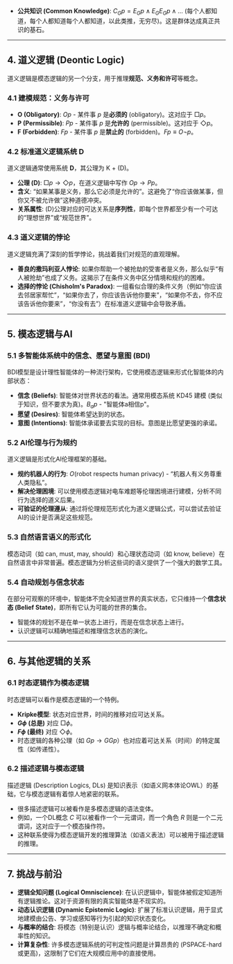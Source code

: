 - **公共知识 (Common Knowledge)**: $C_G p = E_G p \land E_G E_G p \land \dots$ (每个人都知道，每个人都知道每个人都知道，以此类推，无穷尽)。这是群体达成真正共识的基石。

---

## 4. 道义逻辑 (Deontic Logic)

道义逻辑是模态逻辑的另一个分支，用于推理**规范、义务和许可**等概念。

### 4.1 建模规范：义务与许可

- **O (Obligatory)**: $Op$ - 某件事 $p$ 是**必须的** (obligatory)。这对应于 $\Box p$。
- **P (Permissible)**: $Pp$ - 某件事 $p$ 是**允许的** (permissible)。这对应于 $\Diamond p$。
- **F (Forbidden)**: $Fp$ - 某件事 $p$ 是**禁止的** (forbidden)。$Fp \equiv O \neg p$。

### 4.2 标准道义逻辑系统 D

道义逻辑通常使用系统 **D**，其公理为 K + (D)。
- **公理 (D)**: $\Box p \to \Diamond p$，在道义逻辑中写作 $Op \to Pp$。
- **含义**: “如果某事是义务，那么它必须是允许的”。这避免了“你应该做某事，但你又不被允许做”这种道德冲突。
- **关系属性**: (D)公理对应的可达关系是**序列性**，即每个世界都至少有一个可达的“理想世界”或“规范世界”。

### 4.3 道义逻辑的悖论

道义逻辑充满了深刻的哲学悖论，挑战着我们对规范的直观理解。
- **善良的撒玛利亚人悖论**: 如果你帮助一个被抢劫的受害者是义务，那么似乎“有人被抢劫”也成了义务。这揭示了在条件义务中区分情境和规约的困难。
- **选择的悖论 (Chisholm's Paradox)**: 一组看似合理的条件义务（例如“你应该去邻居家帮忙”，“如果你去了，你应该告诉他你要来”，“如果你不去，你不应该告诉他你要来”，“你没有去”）在标准道义逻辑中会导致矛盾。

---

## 5. 模态逻辑与AI

### 5.1 多智能体系统中的信念、愿望与意图 (BDI)

BDI模型是设计理性智能体的一种流行架构，它使用模态逻辑来形式化智能体的内部状态：
- **信念 (Beliefs)**: 智能体对世界状态的看法。通常用模态系统 KD45 建模 (类似于知识，但不要求为真)。$B_a p$ - "智能体a相信p"。
- **愿望 (Desires)**: 智能体希望达到的状态。
- **意图 (Intentions)**: 智能体承诺要去实现的目标。意图是比愿望更强的承诺。

### 5.2 AI伦理与行为规约

道义逻辑是形式化AI伦理框架的基础。
- **规约机器人的行为**: $O(\text{robot respects human privacy})$ - “机器人有义务尊重人类隐私”。
- **解决伦理困境**: 可以使用模态逻辑对电车难题等伦理困境进行建模，分析不同行为选择的道义后果。
- **可验证的伦理遵从**: 通过将伦理规范形式化为道义逻辑公式，可以尝试去验证AI的设计是否满足这些规范。

### 5.3 自然语言语义的形式化

模态动词（如 can, must, may, should）和心理状态动词（如 know, believe）在自然语言中非常普遍。模态逻辑为分析这些词的语义提供了一个强大的数学工具。

### 5.4 自动规划与信念状态

在部分可观察的环境中，智能体不完全知道世界的真实状态，它只维持一个**信念状态 (Belief State)**，即所有它认为可能的世界的集合。
- 智能体的规划不是在单一状态上进行，而是在信念状态上进行。
- 认识逻辑可以精确地描述和推理信念状态的演化。

---

## 6. 与其他逻辑的关系

### 6.1 时态逻辑作为模态逻辑

时态逻辑可以看作是模态逻辑的一个特例。
- **Kripke模型**: 状态对应世界，时间的推移对应可达关系。
- **$G \phi$ (总是)** 对应 $\Box \phi$。
- **$F \phi$ (最终)** 对应 $\Diamond \phi$。
- 时态逻辑的各种公理（如 $G p \to G G p$）也对应着可达关系（时间）的特定属性（如传递性）。

### 6.2 描述逻辑与模态逻辑

描述逻辑 (Description Logics, DLs) 是知识表示（如语义网本体论OWL）的基础，它与模态逻辑有着惊人地紧密的联系。
- 很多描述逻辑可以被看作是多模态逻辑的语法变体。
- 例如，一个DL概念 $C$ 可以被看作一个一元谓词，而一个角色 $R$ 则是一个二元谓词，这对应于一个模态操作符。
- 这种联系使得为模态逻辑开发的推理算法（如语义表法）可以被用于描述逻辑的推理。

---

## 7. 挑战与前沿

- **逻辑全知问题 (Logical Omniscience)**: 在认识逻辑中，智能体被假定知道所有逻辑推论。这对于资源有限的真实智能体是不现实的。
- **动态认识逻辑 (Dynamic Epistemic Logic)**: 扩展了标准认识逻辑，用于显式地建模由公告、学习或感知等行为引起的知识状态变化。
- **与概率的结合**: 将模态（特别是认识）逻辑与概率论结合，以推理不确定和概率性的知识。
- **计算复杂性**: 许多模态逻辑系统的可判定性问题是计算昂贵的 (PSPACE-hard或更高)，这限制了它们在大规模应用中的直接使用。
